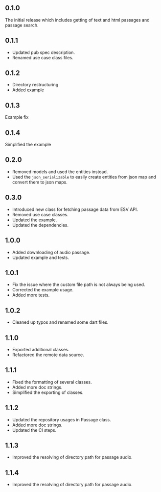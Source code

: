 ## 0.1.0

The initial release which includes getting of text and html passages and passage search.


## 0.1.1

* Updated pub spec description.
* Renamed use case class files.


## 0.1.2

* Directory restructuring
* Added example


## 0.1.3

Example fix


## 0.1.4

Simplified the example


## 0.2.0

* Removed models and used the entities instead.
* Used the `json_serializable` to easily create entities from json map and convert them to json maps.


## 0.3.0

* Introduced new class for fetching passage data from ESV API.
* Removed use case classes.
* Updated the example.
* Updated the dependencies.


## 1.0.0

* Added downloading of audio passage.
* Updated example and tests.


## 1.0.1

* Fix the issue where the custom file path is not always being used.
* Corrected the example usage.
* Added more tests.


## 1.0.2

* Cleaned up typos and renamed some dart files.


## 1.1.0

* Exported additional classes.
* Refactored the remote data source.


## 1.1.1

* Fixed the formatting of several classes.
* Added more doc strings.
* Simplified the exporting of classes.


## 1.1.2

* Updated the repository usages in Passage class.
* Added more doc strings.
* Updated the CI steps.


## 1.1.3

* Improved the resolving of directory path for passage audio.


## 1.1.4

* Improved the resolving of directory path for passage audio.

